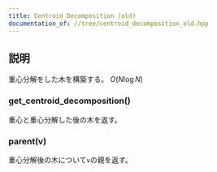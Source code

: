 ```yaml
---
title: Centroid Decomposition (old)
documentation_of: //tree/centroid_decomposition_old.hpp
---
```


## 説明

重心分解をした木を構築する。 $O(N\log N)$

### get_centroid_decomposition()

重心と重心分解した後の木を返す。

### parent(v)

重心分解後の木について`v`の親を返す。